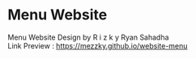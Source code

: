 # Menu Website
Menu Website Design by R i z k y Ryan Sahadha <br>
Link Preview : https://mezzky.github.io/website-menu
